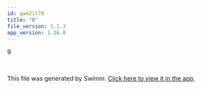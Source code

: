 ```yaml
---
id: qam2it78
title: "8"
file_version: 1.1.3
app_version: 1.16.0
---
```


9

<br/>

This file was generated by Swimm. [Click here to view it in the app](https://swimm-web-app.web.app/repos/Z2l0aHViJTNBJTNBZWNvbW0lM0ElM0Ftb3NoaWtzd2ltbQ==/docs/qam2it78).
